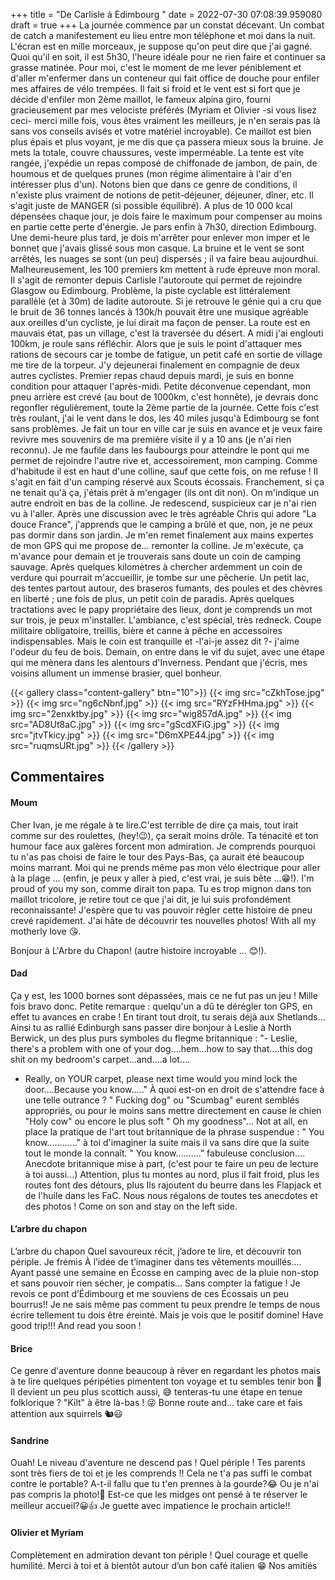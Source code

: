 +++
title = "De Carlisle à Edimbourg "
date = 2022-07-30 07:08:39.959080
draft = true
+++
La journée commence par un constat décevant. Un combat de catch a manifestement eu lieu entre mon téléphone et moi dans la nuit. L'écran est en mille morceaux, je suppose qu'on peut dire que j'ai gagné. Quoi qu'il en soit, il est 5h30, l'heure idéale pour ne rien faire et continuer sa grasse matinée. Pour moi, c'est le moment de me lever péniblement et d'aller m'enfermer dans un conteneur qui fait office de douche pour enfiler mes affaires de vélo trempées. Il fait si froid et le vent est si fort que je décide d'enfiler mon 2ème maillot, le fameux alpina giro, fourni gracieusement par mes velociste préférés (Myriam et Olivier -si vous lisez ceci- merci mille fois, vous êtes vraiment les meilleurs, je n'en serais pas là sans vos conseils avisés et votre matériel incroyable). Ce maillot est bien plus épais et plus voyant, je me dis que ça passera mieux sous la bruine. Je mets la totale, couvre chaussures, veste imperméable.
La tente est vite rangée, j'expédie un repas composé de chiffonade de jambon, de pain, de houmous et de quelques prunes (mon régime alimentaire à l'air d'en intéresser plus d'un). Notons bien que dans ce genre de conditions, il n'existe plus vraiment de notions de petit-déjeuner, déjeuner, dîner, etc. Il s'agit juste de MANGER (si possible équilibré). A plus de 10 000 kcal dépensées chaque jour, je dois faire le maximum pour compenser au moins en partie cette perte d'énergie. Je pars enfin à 7h30, direction Edimbourg. Une demi-heure plus tard, je dois m'arrêter pour enlever mon imper et le bonnet que j'avais glissé sous mon casque. La bruine et le vent se sont arrêtés, les nuages se sont (un peu) dispersés ; il va faire beau aujourdhui. Malheureusement, les 100 premiers km mettent à rude épreuve mon moral. Il s'agit de remonter depuis Carlisle l'autoroute qui permet de rejoindre Glasgow ou Edimbourg. Problème, la piste cyclable est littéralement parallèle (et à 30m) de ladite autoroute. Si je retrouve le génie qui a cru que le bruit de 36 tonnes lancés à 130k/h pouvait être une musique agréable aux oreilles d'un cycliste, je lui dirait ma façon de penser. La route est en mauvais état, pas un village, c'est la traversée du désert. A midi j'ai englouti 100km, je roule sans réfléchir. Alors que je suis le point d'attaquer mes rations de secours car je tombe de fatigue, un petit café en sortie de village me tire de la torpeur. J'y dejeunerai finalement en compagnie de deux autres cyclistes. Premier repas chaud depuis mardi, je suis en bonne condition pour attaquer l'après-midi. Petite déconvenue cependant, mon pneu arrière est crevé (au bout de 1000km, c'est honnête), je devrais donc regonfler régulièrement, toute la 2ème partie de la journée. Cette fois c'est très roulant, j'ai le vent dans le dos, les 40 miles jusqu'à Edimbourg se font sans problèmes. Je fait un tour en ville car je suis en avance et je veux faire revivre mes souvenirs de ma première visite il y a 10 ans (je n'ai rien reconnu). Je me faufile dans les faubourgs pour atteindre le pont qui me permet de rejoindre l'autre rive et, accessoirement, mon camping. Comme d'habitude il est en haut d'une colline, sauf que cette fois, on me refuse ! Il s'agit en fait d'un camping réservé aux Scouts écossais. Franchement, si ça ne tenait qu'à ça, j'étais prêt à m'engager (ils ont dit non). On m'indique un autre endroit en bas de la colline. Je redescend, suspicieux car je n'ai rien vu à l'aller. Après une discussion avec le très agréable Chris qui adore "La douce France", j'apprends que le camping a brûlé et que, non, je ne peux pas dormir dans son jardin. Je m'en remet finalement aux mains expertes de mon GPS qui me propose de... remonter la colline. Je m'exécute, ça m'avance pour demain et je trouverais sans doute un coin de camping sauvage. Après quelques kilomètres à chercher ardemment un coin de verdure qui pourrait m'accueillir, je tombe sur une pêcherie. Un petit lac, des tentes partout autour, des braseros fumants, des poules et des chèvres en liberté ; une fois de plus, un petit coin de paradis. Après quelques tractations avec le papy propriétaire des lieux, dont je comprends un mot sur trois, je peux m'installer. L'ambiance, c'est spécial, très redneck. Coupe militaire obligatoire, treillis, bière et canne à pêche en accessoires indispensables. Mais le coin est tranquille et -l'ai-je assez dit ?- j'aime l'odeur du feu de bois. Demain, on entre dans le vif du sujet, avec une étape qui me mènera dans les alentours d'Inverness. Pendant que j'écris, mes voisins allument un immense brasier, quel bonheur.

{{< gallery class="content-gallery" btn="10">}}
{{< img src="cZkhTose.jpg" >}}
{{< img src="ng6cNbnf.jpg" >}}
{{< img src="RYzFHHma.jpg" >}}
{{< img src="2enxktby.jpg" >}}
{{< img src="wig857dA.jpg" >}}
{{< img src="AD8Ut8aC.jpg" >}}
{{< img src="gScdXFiG.jpg" >}}
{{< img src="jtvTkicy.jpg" >}}
{{< img src="D6mXPE44.jpg" >}}
{{< img src="ruqmsURt.jpg" >}}
{{< /gallery >}}

## Commentaires
#### Moum
Cher Ivan, je me régale à te lire.C'est terrible de dire ça mais, tout irait comme sur des roulettes, (hey!😉), ça serait moins drôle. Ta ténacité et ton humour face aux galères forcent mon admiration. Je comprends pourquoi tu n'as pas choisi de faire le tour des Pays-Bas, ça aurait été beaucoup moins marrant. Moi qui ne prends même pas mon vélo électrique pour aller à la plage ... (enfin, je peux y aller à pied, c'est vrai, je suis bête ...😁!).
I'm proud of you my son, comme dirait ton papa. Tu es trop mignon dans ton maillot tricolore, je retire tout ce que j'ai dit, je lui suis profondément reconnaissante!
J'espère que tu vas pouvoir régler cette histoire de pneu crevé rapidement. J'ai hâte de découvrir tes nouvelles photos!
With all my motherly love 😘. 

Bonjour à L'Arbre du Chapon! (autre histoire incroyable ... 😊!).
#### Dad
Ça y est, les 1000 bornes sont dépassées, mais ce ne fut pas un jeu !
Mille fois bravo donc.
Petite remarque : quelqu'un a dû te dérégler ton GPS, en effet tu avances en crabe ! En tirant tout droit, tu serais déjà aux Shetlands...
Ainsi tu as rallié Edinburgh sans passer dire bonjour à Leslie à North Berwick, un des plus purs symboles du flegme britannique :
"- Leslie, there's a problem with one of your dog....hem...how to say that....this dog shit on my bedroom's carpet...and....a lot....
- Really, on YOUR carpet, please next time would you mind lock the door....Because you know....."
À quoi est-on en droit de s'attendre face à une telle outrance ? " Fucking dog" ou "Scumbag" eurent semblés appropriés, ou pour le moins sans mettre directement en cause le chien "Holy cow" ou encore le plus soft " Oh my goodness"...
Not at all, en place la pratique de l'art tout britannique de la phrase suspendue : " You know............" à toi d'imaginer la suite mais il va sans dire que la suite tout le monde la connaît. " You know.........." fabuleuse conclusion....
Anecdote britannique mise à part, (c'est pour te faire un peu de lecture à toi aussi...)
Attention, plus tu montes au nord, plus il fait froid, plus les routes font des détours, plus Ils rajoutent du beurre dans les Flapjack et de l'huile dans les FaC.
Nous nous régalons de toutes tes anecdotes et des photos !
Come on son and stay on the left side.
#### L’arbre du chapon
L’arbre du chapon
Quel savoureux récit, j’adore te lire, et découvrir ton périple. Je frémis À l’idée de t’imaginer dans tes vêtements mouillés…. Ayant passé une semaine en Écosse en camping avec de la pluie non-stop et sans pouvoir rien sécher, je  compatis… Sans compter la fatigue !
Je revois ce pont d’Édimbourg et me souviens de ces Écossais un peu bourrus!! 
Je ne sais même pas comment tu peux prendre le temps de nous écrire tellement tu dois être éreinté. 
Mais je vois que le positif domine! 
Have good trip!!! And read you soon !
#### Brice
Ce genre d'aventure donne beaucoup à rêver en regardant les photos mais à te lire quelques péripéties pimentent ton voyage et tu sembles tenir bon 💪 Il devient un peu plus scottich aussi, 😅 tenteras-tu une étape en tenue folklorique ? "Kilt" à être là-bas ! 😜 Bonne route and... take care et fais attention aux squirrels 🐿😃
#### Sandrine
Ouah! Le niveau d'aventure ne descend pas ! Quel périple ! Tes parents sont très fiers de toi et je les comprends !! 
Cela ne t'a pas suffi le combat contre le portable? A-t-il fallu que tu t'en prennes à la gourde?😂 Ou je n'ai pas compris la photo!🤔
Est-ce que les midges ont pensé à te réserver le meilleur accueil?😀👍
Je guette avec impatience le prochain article!!
#### Olivier et Myriam
Complètement en admiration devant ton périple !
Quel courage et quelle humilité.
Merci à toi et à bientôt autour d’un bon café italien 😁
Nos amitiés

